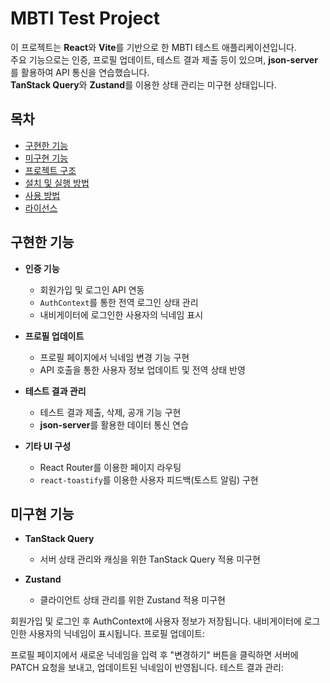# MBTI Test Project

이 프로젝트는 **React**와 **Vite**를 기반으로 한 MBTI 테스트 애플리케이션입니다.  
주요 기능으로는 인증, 프로필 업데이트, 테스트 결과 제출 등이 있으며, **json-server**를 활용하여 API 통신을 연습했습니다.  
**TanStack Query**와 **Zustand**를 이용한 상태 관리는 미구현 상태입니다.

## 목차

- [구현한 기능](#구현한-기능)
- [미구현 기능](#미구현-기능)
- [프로젝트 구조](#프로젝트-구조)
- [설치 및 실행 방법](#설치-및-실행-방법)
- [사용 방법](#사용-방법)
- [라이선스](#라이선스)

## 구현한 기능

- **인증 기능**  
  - 회원가입 및 로그인 API 연동  
  - `AuthContext`를 통한 전역 로그인 상태 관리  
  - 내비게이터에 로그인한 사용자의 닉네임 표시

- **프로필 업데이트**  
  - 프로필 페이지에서 닉네임 변경 기능 구현  
  - API 호출을 통한 사용자 정보 업데이트 및 전역 상태 반영

- **테스트 결과 관리**  
  - 테스트 결과 제출, 삭제, 공개 기능 구현  
  - **json-server**를 활용한 데이터 통신 연습

- **기타 UI 구성**  
  - React Router를 이용한 페이지 라우팅  
  - `react-toastify`를 이용한 사용자 피드백(토스트 알림) 구현

## 미구현 기능

- **TanStack Query**  
  - 서버 상태 관리와 캐싱을 위한 TanStack Query 적용 미구현

- **Zustand**  
  - 클라이언트 상태 관리를 위한 Zustand 적용 미구현




회원가입 및 로그인 후 AuthContext에 사용자 정보가 저장됩니다.
내비게이터에 로그인한 사용자의 닉네임이 표시됩니다.
프로필 업데이트:

프로필 페이지에서 새로운 닉네임을 입력 후 "변경하기" 버튼을 클릭하면 서버에 PATCH 요청을 보내고, 업데이트된 닉네임이 반영됩니다.
테스트 결과 관리:



